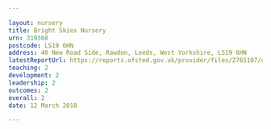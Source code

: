 ```yaml
---

layout: nursery
title: Bright Skies Nursery
urn: 319368
postcode: LS19 6HN
address: 40 New Road Side, Rawdon, Leeds, West Yorkshire, LS19 6HN
latestReportUrl: https://reports.ofsted.gov.uk/provider/files/2765107/urn/319368.pdf
teaching: 2
development: 2
leadership: 2
outcomes: 2
overall: 2
date: 12 March 2018

---
```

